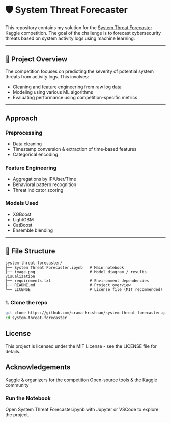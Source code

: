 # 🛡️ System Threat Forecaster

This repository contains my solution for the [System Threat Forecaster](https://www.kaggle.com/competitions/system-threat-forecaster) Kaggle competition. The goal of the challenge is to forecast cybersecurity threats based on system activity logs using machine learning.

---

## 📌 Project Overview

The competition focuses on predicting the severity of potential system threats from activity logs. This involves:
- Cleaning and feature engineering from raw log data
- Modeling using various ML algorithms
- Evaluating performance using competition-specific metrics

---

## Approach

### Preprocessing
- Data cleaning
- Timestamp conversion & extraction of time-based features
- Categorical encoding

### Feature Engineering
- Aggregations by IP/User/Time
- Behavioral pattern recognition
- Threat indicator scoring

### Models Used
- XGBoost
- LightGBM
- CatBoost
- Ensemble blending

---

## 📁 File Structure

```plaintext
system-threat-forecaster/
├── System Threat Forecaster.ipynb   # Main notebook
├── image.png                        # Model diagram / results visualization
├── requirements.txt                 # Environment dependencies
├── README.md                        # Project overview
└── LICENSE                          # License file (MIT recommended)
```

 ### 1. Clone the repo
```bash
git clone https://github.com/srama-krishnan/system-threat-forecaster.git
cd system-threat-forecaster
```
## License
This project is licensed under the MIT License - see the LICENSE file for details.

## Acknowledgements
Kaggle & organizers for the competition
Open-source tools & the Kaggle community


### Run the Notebook
Open System Threat Forecaster.ipynb with Jupyter or VSCode to explore the project.
